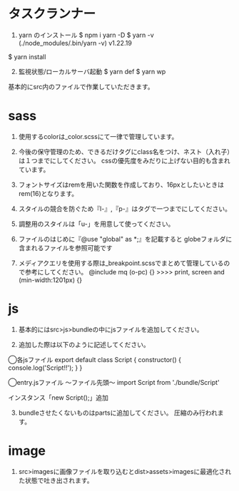 # タスクランナー
1. yarn のインストール
$ npm i yarn -D
$ yarn -v  (./node_modules/.bin/yarn -v)
v1.22.19

$ yarn install

2. 監視状態/ローカルサーバ起動
$ yarn def
$ yarn wp 

基本的にsrc内のファイルで作業していただきます。

# sass

1. 使用するcolorは_color.scssにて一律で管理しています。

2. 今後の保守管理のため、できるだけタグにclass名をつけ、ネスト（入れ子）は１つまでにしてください。
   cssの優先度をみだりに上げない目的も含まれています。

3. フォントサイズはremを用いた関数を作成しており、16pxとしたいときはrem(16)となります。

4. スタイルの競合を防ぐため『l-』,『p-』はタグで一つまでにしてください。

5. 調整用のスタイルは「u-」を用意して使ってください。

6. ファイルのはじめに『@use "global" as *;』を記載すると
   globeフォルダに含まれるファイルを参照可能です

7. メディアクエリを使用する際は_breakpoint.scssでまとめて管理しているので参考にしてください。
   @include mq (o-pc) {} >>>> print, screen and (min-width:1201px) {}

# js

1. 基本的にはsrc>js>bundleの中にjsファイルを追加してください。

2. 追加した際は以下のように記述してください。

◯各jsファイル
export default class Script {
  constructor() {
    console.log('Script!!');
  }
}

◯entry.jsファイル
〜ファイル先頭〜
import Script from './bundle/Script'

インスタンス「new Script();」追加

3. bundleさせたくないものはpartsに追加してください。
圧縮のみ行われます。

# image

1. src>imagesに画像ファイルを取り込むとdist>assets>imagesに最適化された状態で吐き出されます。